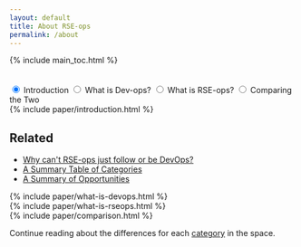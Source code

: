 ```yaml
---
layout: default
title: About RSE-ops
permalink: /about
---
```


{% include main_toc.html %}

<div class="tabs cf" style="padding-top:20px">
  <input type="radio" name="tabs" id="tab1" checked>
  <label for="tab1">Introduction</label>
  <input type="radio" name="tabs" id="tab2">
  <label for="tab2">What is Dev-ops?</label>
  <input type="radio" name="tabs" id="tab3">
  <label for="tab3">What is RSE-ops?</label>
  <input type="radio" name="tabs" id="tab4">
  <label for="tab4">Comparing the Two</label>

  <div id="tab-content1" class="tab-content">
  {% include paper/introduction.html %}

  <h2>Related</h2>
  <ul>
  <li><a href="{{ site.baseurl }}/about/follow-devops">Why can't RSE-ops just follow or be DevOps?</a></li>
  <li><a href="{{ site.baseurl }}/categories/summary">A Summary Table of Categories</a></li>
  <li><a href="{{ site.baseurl }}/categories/opportunities">A Summary of Opportunities</a></li>
  </ul>
  </div>

  <div id="tab-content2" class="tab-content">
  {% include paper/what-is-devops.html %}
  </div>

  <div id="tab-content3" class="tab-content">
  {% include paper/what-is-rseops.html %}
  </div>

  <div id="tab-content4" class="tab-content">
  {% include paper/comparison.html %}
  <p>Continue reading about the differences for each <a href="{{ site.baseurl }}/categories">category</a> in the space.</p>
  </div>
</div>
